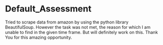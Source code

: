 # Default_Assessment
Tried to scrape data from amazon by using the python library BeautifulSoup.
However the task was not met, the reason for which I am unable to find in the given time frame.
But will definitely work on this.
Thank You for this amazing opportunity.
